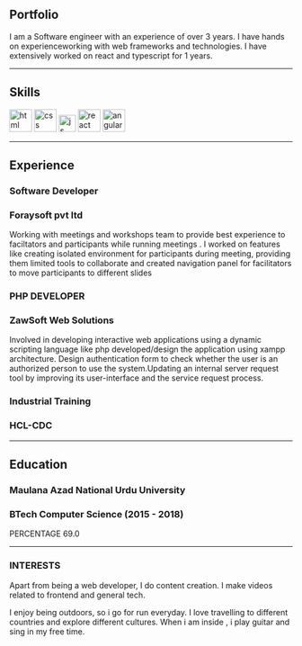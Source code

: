 ## Portfolio

I am a Software engineer with an experience of over 3 years. I have hands on experienceworking with web frameworks and technologies. I have extensively worked on react and typescript for 1 years.

---

## Skills

<p align='left'>
  <img src="https://upload.wikimedia.org/wikipedia/commons/thumb/6/61/HTML5_logo_and_wordmark.svg/2048px-HTML5_logo_and_wordmark.svg.png" alt="html" width="40" height="40">
  <img src='https://upload.wikimedia.org/wikipedia/commons/thumb/d/d5/CSS3_logo_and_wordmark.svg/1200px-CSS3_logo_and_wordmark.svg.png' alt="css" width="40" height="40">
  <img src='https://upload.wikimedia.org/wikipedia/commons/6/6a/JavaScript-logo.png' height='30' width='auto' alt="js">
   <img src="https://upload.wikimedia.org/wikipedia/commons/thumb/a/a7/React-icon.svg/1280px-React-icon.svg.png" alt="react" width="auto" height="40"/>
   <img src="https://angular.io/assets/images/logos/angular/angular.svg" alt="angular" width="40" height="40"/>
</p>

---

## Experience

### **Software Developer**
### Foraysoft pvt ltd

Working with meetings and workshops team to provide best experience to faciltators and participants while running meetings . I worked on features like creating isolated environment for participants during meeting, providing them limited tools to collaborate and created navigation panel for facilitators to move participants to different slides

### **PHP DEVELOPER**
### ZawSoft Web Solutions
Involved in developing interactive web applications using a dynamic scripting language like php developed/design the application using xampp architecture.
Design authentication form to check whether the user is an authorized person to use the system.Updating an internal server request tool by improving its user-interface and the service request process.

### **Industrial Training**
### HCL-CDC


---

## Education

### **Maulana Azad National Urdu University**
### BTech Computer Science (2015 - 2018)
PERCENTAGE 69.0

---

### INTERESTS
Apart from being a web developer, I do content creation. I make videos related to frontend and general tech.

I enjoy being outdoors, so i go for run everyday. I love travelling to different countries and explore different cultures. When i am inside , i play guitar and sing in my free time.
